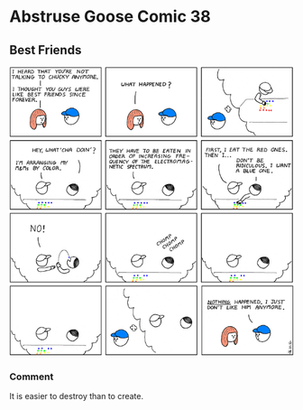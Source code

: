 # Abstruse Goose Comic 38
## Best Friends

![image](best_friends.png)
### Comment
It is easier to destroy than to create.
